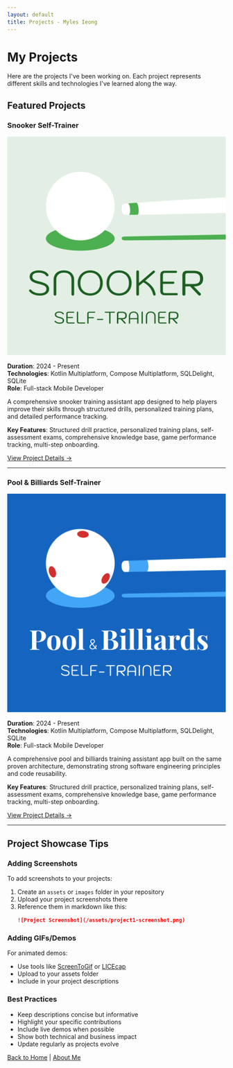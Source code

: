 ```yaml
---
layout: default
title: Projects - Myles Ieong
---
```


# My Projects

Here are the projects I've been working on. Each project represents different skills and technologies I've learned along the way.

## Featured Projects

### Snooker Self-Trainer

![Snooker Self-Trainer Logo](/assets/images/logo_snooker.png)

**Duration**: 2024 - Present  
**Technologies**: Kotlin Multiplatform, Compose Multiplatform, SQLDelight, SQLite  
**Role**: Full-stack Mobile Developer

A comprehensive snooker training assistant app designed to help players improve their skills through structured drills, personalized training plans, and detailed performance tracking.

**Key Features**: Structured drill practice, personalized training plans, self-assessment exams, comprehensive knowledge base, game performance tracking, multi-step onboarding.

[View Project Details →](/projects/snooker-self-trainer)

---

### Pool & Billiards Self-Trainer

![Pool & Billiards Self-Trainer Logo](/assets/images/logo_pool&biiliards.png)

**Duration**: 2024 - Present  
**Technologies**: Kotlin Multiplatform, Compose Multiplatform, SQLDelight, SQLite  
**Role**: Full-stack Mobile Developer

A comprehensive pool and billiards training assistant app built on the same proven architecture, demonstrating strong software engineering principles and code reusability.

**Key Features**: Structured drill practice, personalized training plans, self-assessment exams, comprehensive knowledge base, game performance tracking, multi-step onboarding.

[View Project Details →](/projects/pool-billiards-self-trainer)

---

## Project Showcase Tips

### Adding Screenshots
To add screenshots to your projects:

1. Create an `assets` or `images` folder in your repository
2. Upload your project screenshots there
3. Reference them in markdown like this:
   ```markdown
   ![Project Screenshot](/assets/project1-screenshot.png)
   ```

### Adding GIFs/Demos
For animated demos:
- Use tools like [ScreenToGif](https://www.screentogif.com/) or [LICEcap](https://www.cockos.com/licecap/)
- Upload to your assets folder
- Include in your project descriptions

### Best Practices
- Keep descriptions concise but informative
- Highlight your specific contributions
- Include live demos when possible
- Show both technical and business impact
- Update regularly as projects evolve

[Back to Home](/) | [About Me](/about) 